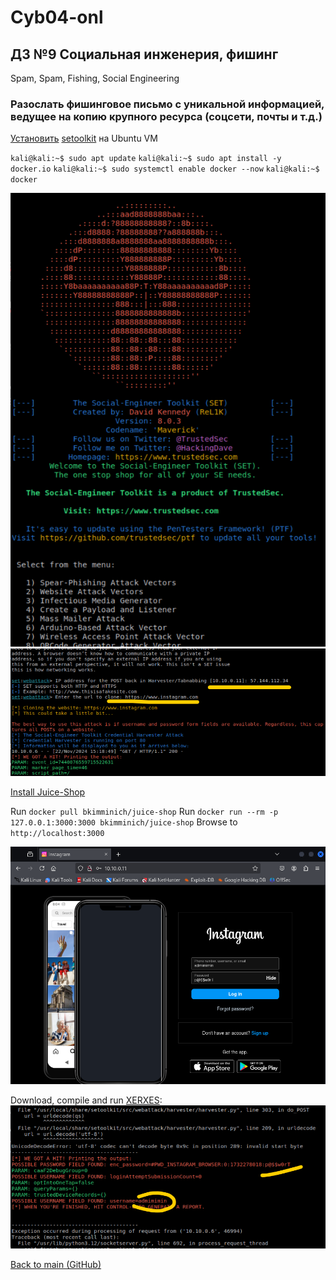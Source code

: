 # Cyb04-onl

## ДЗ №9 Социальная инженерия, фишинг
Spam, Spam, Fishing, Social Engineering

### Разослать фишинговое письмо с уникальной информацией, ведущее на копию крупного ресурса (соцсети, почты и т.д.)
[Установить](https://www.youtube.com/watch?v=y4sIesUADD8) [setoolkit](https://github.com/trustedsec/social-engineer-toolkit) на Ubuntu VM 

`kali@kali:~$ sudo apt update`
`kali@kali:~$ sudo apt install -y docker.io`
`kali@kali:~$ sudo systemctl enable docker --now`
`kali@kali:~$ docker`

![Docker](pic1.png)
![Docker](pic2.png)

[Install Juice-Shop](https://github.com/juice-shop/juice-shop?tab=readme-ov-file#setup)

Run `docker pull bkimminich/juice-shop`
Run `docker run --rm -p 127.0.0.1:3000:3000 bkimminich/juice-shop`
Browse to `http://localhost:3000`

![Juice-Shop](pic3.png)

Download, compile and run [XERXES](https://github.com/XCHADXFAQ77X/XERXES):
![Juice-Shop](pic4.png)



[Back to main (GitHub)](https://github.com/andreyklass94/Cyb04/tree/main)
